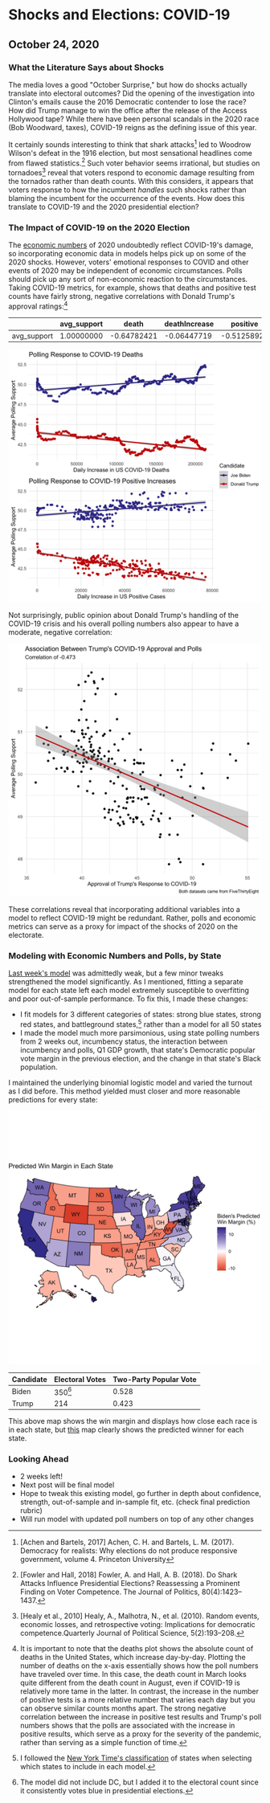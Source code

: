 # Shocks and Elections: COVID-19
## October 24, 2020

### What the Literature Says about Shocks

The media loves a good "October Surprise," but how do shocks actually translate into electoral outcomes? Did the opening of the investigation into Clinton's emails cause the 2016 Democratic contender to lose the race? How did Trump manage to win the office after the release of the Access Hollywood tape? While there have been personal scandals in the 2020 race (Bob Woodward, taxes), COVID-19 reigns as the defining issue of this year.

It certainly sounds interesting to think that shark attacks[^achen] led to Woodrow Wilson's defeat in the 1916 election, but most sensational headlines come from flawed statistics.[^fowler] Such voter behavior seems irrational, but studies on tornadoes[^healy] reveal that voters respond to economic damage resulting from the tornados rather than death counts. With this considers, it appears that voters response to how the incumbent *handles* such shocks rather than blaming the incumbent for the occurrence of the events. How does this translate to COVID-19 and the 2020 presidential election?


### The Impact of COVID-19 on the 2020 Election

The [economic numbers](economy.md) of 2020 undoubtedly reflect COVID-19's damage, so incorporating economic data in models helps pick up on some of the 2020 shocks. However, voters' emotional responses to COVID and other events of 2020 may be independent of economic circumstances. Polls should pick up any sort of non-economic reaction to the circumstances. Taking COVID-19 metrics, for example, shows that deaths and positive test counts have fairly strong, negative correlations with Donald Trump's approval ratings:[^metrics]


|              |  avg_support   |    death | deathIncrease |   positive |positiveIncrease |
| -------------|----------------|-----------|--------------|------------|-----------------|            
|avg_support    |   1.00000000 |-0.64782421  | -0.06447719 |-0.51258921  |     -0.8083311 |

![covid](../figures/shocks/covid_polls.jpg)

Not surprisingly, public opinion about Donald Trump's handling of the COVID-19 crisis and his overall polling numbers also appear to have a moderate, negative correlation:

![covid_approval](../figures/shocks/covid_approval.jpg)

These correlations reveal that incorporating additional variables into a model to reflect COVID-19 might be redundant. Rather, polls and economic metrics can serve as a proxy for impact of the shocks of 2020 on the electorate.

### Modeling with Economic Numbers and Polls, by State

[Last week's model](turnout.md) was admittedly weak, but a few minor tweaks strengthened the model significantly. As I mentioned, fitting a separate model for each state left each model extremely susceptible to overfitting and poor out-of-sample performance. To fix this, I made these changes:

* I fit models for 3 different categories of states: strong blue states, strong red states, and battleground states,[^categories] rather than a model for all 50 states
* I made the model much more parsimonious, using state polling numbers from 2 weeks out, incumbency status, the interaction between incumbency and polls, Q1 GDP growth, that state's Democratic popular vote margin in the previous election, and the change in that state's Black population.

I maintained the underlying binomial logistic model and varied the turnout as I did before. This method yielded must closer and more reasonable predictions for every state:

![map](../figures/shocks/margin_map.jpg)

| Candidate | Electoral Votes | Two-Party Popular Vote |
|-----------|-----------------|------------------------|
| Biden     | 350[^DC]        | 0.528                  |
| Trump     | 214             | 0.423                  |

This above map shows the win margin and displays how close each race is in each state, but [this](../figures/shocks/winner_map.jpg) map clearly shows the predicted winner for each state.

### Looking Ahead

- 2 weeks left!
- Next post will be final model
- Hope to tweak this existing model, go further in depth about confidence, strength, out-of-sample and in-sample fit, etc. (check final prediction rubric)
- Will run model with updated poll numbers on top of any other changes


[^achen]: [Achen and Bartels, 2017] Achen, C. H. and Bartels, L. M. (2017). Democracy for realists: Why elections do not produce responsive government, volume 4. Princeton University

[^fowler]: [Fowler and Hall, 2018] Fowler, A. and Hall, A. B. (2018). Do Shark Attacks Influence Presidential Elections? Reassessing a Prominent Finding on Voter Competence. The Journal of Politics, 80(4):1423–1437.

[^healy]: [Healy et al., 2010] Healy, A., Malhotra, N., et al. (2010). Random events, economic losses, and retrospective voting: Implications for democratic competence.Quarterly Journal of Political Science, 5(2):193–208.

[^metrics]: It is important to note that the deaths plot shows the absolute count of deaths in the United States, which increase day-by-day. Plotting the number of deaths on the x-axis essentially shows how the poll numbers have traveled over time. In this case, the death count in March looks quite different from the death count in August, even if COVID-19 is relatively more tame in the latter. In contrast, the increase in the number of positive tests is a more relative number that varies each day but you can observe similar counts months apart. The strong negative correlation between the increase in positive test results and Trump's poll numbers shows that the polls are associated with the increase in positive results, which serve as a proxy for the severity of the pandemic, rather than serving as a simple function of time. 

[^categories]: I followed the [New York Time's classification](https://www.nytimes.com/interactive/2020/us/elections/election-states-biden-trump.html) of states when selecting which states to include in each model.

[^DC]: The model did not include DC, but I added it to the electoral count since it consistently votes blue in presidential elections.


